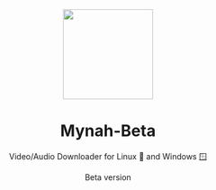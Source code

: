 <div align="center">

<img src="https://github.com/user-attachments/assets/b9cfd407-e3a5-4ff7-ab0e-c1cdd8d79871"  width=160 height=160  align="center">

# Mynah-Beta

Video/Audio Downloader for Linux 🐧 and Windows 🪟

Beta version
